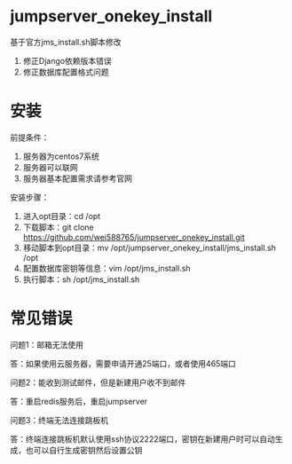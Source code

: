 # jumpserver_onekey_install
基于官方jms_install.sh脚本修改
1. 修正Django依赖版本错误
2. 修正数据库配置格式问题

# 安装
前提条件：
1. 服务器为centos7系统
2. 服务器可以联网
3. 服务器基本配置需求请参考官网

安装步骤：
1. 进入opt目录：cd /opt
2. 下载脚本：git clone https://github.com/wei588765/jumpserver_onekey_install.git
3. 移动脚本到opt目录：mv /opt/jumpserver_onekey_install/jms_install.sh /opt
4. 配置数据库密钥等信息：vim /opt/jms_install.sh
5. 执行脚本：sh /opt/jms_install.sh

# 常见错误
问题1：邮箱无法使用

答：如果使用云服务器，需要申请开通25端口，或者使用465端口


问题2：能收到测试邮件，但是新建用户收不到邮件

答：重启redis服务后，重启jumpserver


问题3：终端无法连接跳板机

答：终端连接跳板机默认使用ssh协议2222端口，密钥在新建用户时可以自动生成，也可以自行生成密钥然后设置公钥
